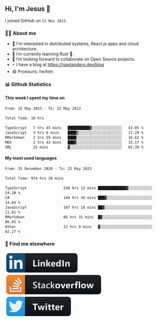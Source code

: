 ## Hi, I'm Jesus 👋

I joined GitHub on `13 Nov 2015`.

<!-- Talking about you -->

### 👨‍💻 About me

- 👦 I'm interested in distributed systems, React.js apps and cloud architecture.
- 🌱 I’m currently learning Rust 🦀.
- 👯 I’m looking forward to collaborate on Open Source projects.
- ⚡️ I have a blog at <https://jsantanders.dev/blog>
- 😄 Pronouns: he/him

### 📊 Github Statistics

#### This week I spent my time on

<!--START_SECTION:weekly-->

```text
From: 15 May 2023 - To: 22 May 2023

Total Time: 18 hrs

TypeScript   7 hrs 45 mins   ██████████▓░░░░░░░░░░░░░░   43.05 %
JavaScript   3 hrs 6 mins    ████▒░░░░░░░░░░░░░░░░░░░░   17.29 %
RMarkdown    2 hrs 59 mins   ████░░░░░░░░░░░░░░░░░░░░░   16.62 %
MDX          2 hrs 43 mins   ███▓░░░░░░░░░░░░░░░░░░░░░   15.17 %
XML          25 mins         ▓░░░░░░░░░░░░░░░░░░░░░░░░   02.39 %
```

<!--END_SECTION:weekly-->

#### My most used languages

<!--START_SECTION:alltime-->

```text
From: 15 December 2020 - To: 22 May 2023

Total Time: 974 hrs 28 mins

TypeScript                 528 hrs 12 mins █████████████▓░░░░░░░░░░░   54.20 %
C#                         144 hrs 36 mins ███▓░░░░░░░░░░░░░░░░░░░░░   14.84 %
JavaScript                 107 hrs 18 mins ██▓░░░░░░░░░░░░░░░░░░░░░░   11.01 %
RMarkdown                  66 hrs 31 mins  █▓░░░░░░░░░░░░░░░░░░░░░░░   06.83 %
Other                      22 hrs 9 mins   ▓░░░░░░░░░░░░░░░░░░░░░░░░   02.27 %
```

<!--END_SECTION:alltime-->

### 📢 Find me elsewhere

<p>
  <a target="_blank" href="https://linkedin.com/in/jsantanders">
    <img src="https://github.com/jsantanders/jsantanders/blob/master/img/linkedin.svg" alt="LinkedIn" style="vertical-align:top; margin:4px">
  </a>
  
  <a target="_blank" href="https://stackoverflow.com/users/7318331/jesus-santander">
    <img src="https://github.com/jsantanders/jsantanders/blob/master/img/stackoverflow.svg" alt="StackOverflow" style="vertical-align:top; margin:4px">
  </a>
  
  <a target="_blank" href="http://twitter.com/jsantanders">
    <img src="https://github.com/jsantanders/jsantanders/blob/master/img/twitter.svg" alt="Twitter" style="vertical-align:top; margin:4px">
  </a>
</p>
